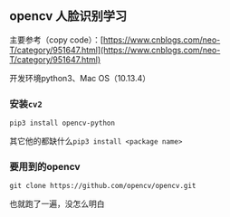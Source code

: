 ## opencv 人脸识别学习

主要参考（copy code）：[https://www.cnblogs.com/neo-T/category/951647.html](https://www.cnblogs.com/neo-T/category/951647.html)


开发环境python3、Mac OS（10.13.4）


### 安装`cv2`
```
pip3 install opencv-python
```

其它他的都缺什么`pip3 install <package name>`

### 要用到的opencv
```
git clone https://github.com/opencv/opencv.git
```

也就跑了一遍，没怎么明白

